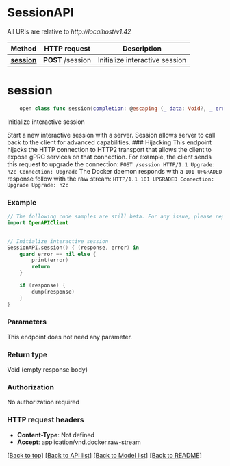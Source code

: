 # SessionAPI

All URIs are relative to *http://localhost/v1.42*

Method | HTTP request | Description
------------- | ------------- | -------------
[**session**](SessionAPI.md#session) | **POST** /session | Initialize interactive session


# **session**
```swift
    open class func session(completion: @escaping (_ data: Void?, _ error: Error?) -> Void)
```

Initialize interactive session

Start a new interactive session with a server. Session allows server to call back to the client for advanced capabilities.  ### Hijacking  This endpoint hijacks the HTTP connection to HTTP2 transport that allows the client to expose gPRC services on that connection.  For example, the client sends this request to upgrade the connection:  ``` POST /session HTTP/1.1 Upgrade: h2c Connection: Upgrade ```  The Docker daemon responds with a `101 UPGRADED` response follow with the raw stream:  ``` HTTP/1.1 101 UPGRADED Connection: Upgrade Upgrade: h2c ``` 

### Example
```swift
// The following code samples are still beta. For any issue, please report via http://github.com/OpenAPITools/openapi-generator/issues/new
import OpenAPIClient


// Initialize interactive session
SessionAPI.session() { (response, error) in
    guard error == nil else {
        print(error)
        return
    }

    if (response) {
        dump(response)
    }
}
```

### Parameters
This endpoint does not need any parameter.

### Return type

Void (empty response body)

### Authorization

No authorization required

### HTTP request headers

 - **Content-Type**: Not defined
 - **Accept**: application/vnd.docker.raw-stream

[[Back to top]](#) [[Back to API list]](../README.md#documentation-for-api-endpoints) [[Back to Model list]](../README.md#documentation-for-models) [[Back to README]](../README.md)

